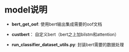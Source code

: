 # model说明
  - **bert_get_oof**: 使用bert输出集成需要的oof文档
  
  - **custbert**： 自定义bert（bert之上加bilstm和attention）
  
  - **run_classifier_dataset_utils.py**: 封装bert需要的数据处理
